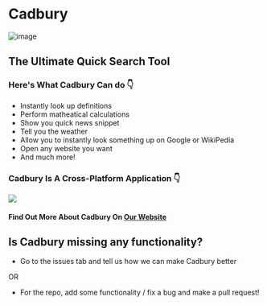 # Cadbury
![image](https://user-images.githubusercontent.com/70736942/120207774-74ed2880-c24a-11eb-847d-206a40dc9351.png)
## The Ultimate Quick Search Tool

### Here's What Cadbury Can do 👇
- Instantly look up definitions
- Perform matheatical calculations
- Show you quick news snippet
- Tell you the weather
- Allow you to instantly look something up on Google or WikiPedia
- Open any website you want
- And much more!

### Cadbury Is A Cross-Platform Application 👇
![](https://user-images.githubusercontent.com/70736942/120073025-3887c400-c0b4-11eb-8e3b-ece942c43827.png)

#### Find Out More About Cadbury On [Our Website](http://cadbury.netlify.com/)

## Is Cadbury missing any functionality?
- Go to the issues tab and tell us how we can make Cadbury better

OR

- For the repo, add some functionality / fix a bug and make a pull request!
